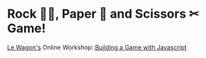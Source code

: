 # Rock 👊🏻, Paper 📄 and Scissors ✂ Game!

[Le Wagon's](https://www.lewagon.com/pt-BR) Online Workshop: [Building a Game with Javascript](https://app.livestorm.co/lewagon/online-workshop-build-a-game-with-javascript-3-april/live?s=75d61ca7-26f2-4f29-b0e7-fa27d42eb5d9#/chat)
